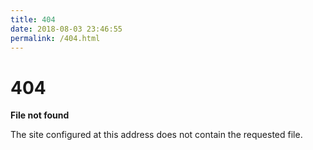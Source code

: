 ```yaml
---
title: 404
date: 2018-08-03 23:46:55
permalink: /404.html
---
```


# 404

**File not found**

The site configured at this address does not contain the requested file.